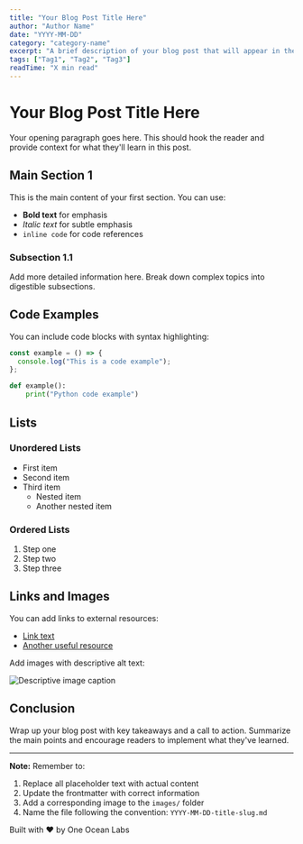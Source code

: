```yaml
---
title: "Your Blog Post Title Here"
author: "Author Name"
date: "YYYY-MM-DD"
category: "category-name"
excerpt: "A brief description of your blog post that will appear in the blog listing. Keep it concise and engaging."
tags: ["Tag1", "Tag2", "Tag3"]
readTime: "X min read"
---
```


# Your Blog Post Title Here

Your opening paragraph goes here. This should hook the reader and provide context for what they'll learn in this post.

## Main Section 1

This is the main content of your first section. You can use:

- **Bold text** for emphasis
- *Italic text* for subtle emphasis
- `inline code` for code references

### Subsection 1.1

Add more detailed information here. Break down complex topics into digestible subsections.

## Code Examples

You can include code blocks with syntax highlighting:

```javascript
const example = () => {
  console.log("This is a code example");
};
```

```python
def example():
    print("Python code example")
```

## Lists

### Unordered Lists

- First item
- Second item
- Third item
  - Nested item
  - Another nested item

### Ordered Lists

1. Step one
2. Step two
3. Step three

## Links and Images

You can add links to external resources:
- [Link text](https://example.com)
- [Another useful resource](https://example.org)

Add images with descriptive alt text:

![Descriptive image caption](../images/your-image-name.jpg)

## Conclusion

Wrap up your blog post with key takeaways and a call to action. Summarize the main points and encourage readers to implement what they've learned.

---

**Note:** Remember to:
1. Replace all placeholder text with actual content
2. Update the frontmatter with correct information
3. Add a corresponding image to the `images/` folder
4. Name the file following the convention: `YYYY-MM-DD-title-slug.md`

Built with ❤️ by One Ocean Labs
